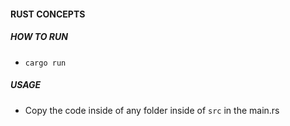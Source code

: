 #### RUST CONCEPTS

##### HOW TO RUN

- `cargo run`

##### USAGE

- Copy the code inside of any folder inside of `src` in the main.rs